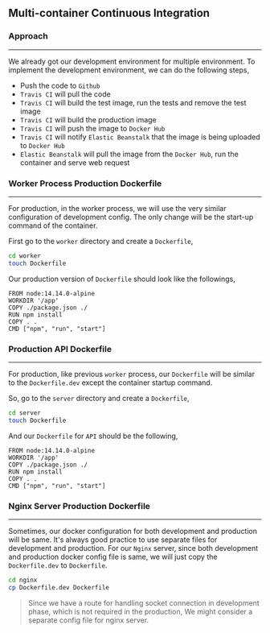 ## Multi-container Continuous Integration

### Approach

---

We already got our development environment for multiple environment. To implement the development environment, we can do the following steps,

- Push the code to `Github`
- `Travis CI` will pull the code
- `Travis CI` will build the test image, run the tests and remove the test image
- `Travis CI` will build the production image
- `Travis CI` will push the image to `Docker Hub`
- `Travis CI` will notify `Elastic Beanstalk` that the image is being uploaded to `Docker Hub`
- `Elastic Beanstalk` will pull the image from the `Docker Hub`, run the container and serve web request

### Worker Process Production Dockerfile

---

For production, in the worker process, we will use the very similar configuration of development config. The only change will be the start-up command of the container.

First go to the `worker` directory and create a `Dockerfile`,

```bash
cd worker
touch Dockerfile
```

Our production version of `Dockerfile` should look like the followings,

```docker
FROM node:14.14.0-alpine
WORKDIR '/app'
COPY ./package.json ./
RUN npm install
COPY . .
CMD ["npm", "run", "start"]
```

### Production API Dockerfile

---

For production, like previous `worker` process, our `Dockerfile` will be similar to the `Dockerfile.dev` except the container startup command.

So, go to the `server` directory and create a `Dockerfile`,

```bash
cd server
touch Dockerfile
```

And our `Dockerfile` for `API` should be the following,

```docker
FROM node:14.14.0-alpine
WORKDIR '/app'
COPY ./package.json ./
RUN npm install
COPY . .
CMD ["npm", "run", "start"]
```

### Nginx Server Production Dockerfile

---

Sometimes, our docker configuration for both development and production will be same. It's always good practice to use separate files for development and production. For our `Nginx` server, since both development and production docker config file is same, we will just copy the `Dockerfile.dev` to `Dockerfile`.

```bash
cd nginx
cp Dockerfile.dev Dockerfile
```

> Since we have a route for handling socket connection in development phase, which is not required in the production, We might consider a separate config file for nginx server.

